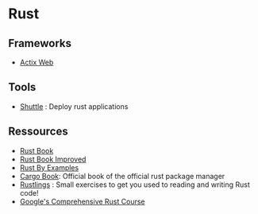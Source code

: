 # Rust

## Frameworks
- [Actix Web](https://actix.rs/)

## Tools
- [Shuttle](https://www.shuttle.rs/) : Deploy rust applications

## Ressources
- [Rust Book](https://doc.rust-lang.org/book/)
- [Rust Book Improved](https://rust-book.cs.brown.edu/)
- [Rust By Examples](https://doc.rust-lang.org/rust-by-example/)
- [Cargo Book](https://doc.rust-lang.org/cargo/index.html): Official book of the official rust package manager
- [Rustlings](https://github.com/rust-lang/rustlings) : Small exercises to get you used to reading and writing Rust code!
- [Google's Comprehensive Rust Course](https://google.github.io/comprehensive-rust/)
